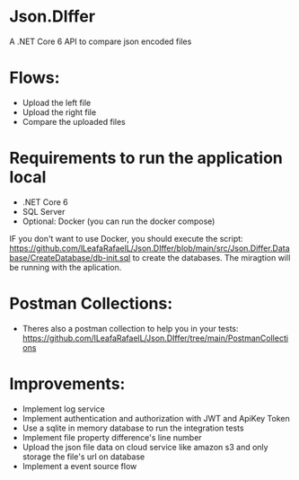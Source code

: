 # Json.DIffer
A .NET Core 6 API to compare json encoded files

# Flows:
- Upload the left file
- Upload the right file
- Compare the uploaded files

# Requirements to run the application local
- .NET Core 6
- SQL Server
- Optional: Docker (you can run the docker compose)

IF you don't want to use Docker, you should execute the script: https://github.com/lLeafaRafaelL/Json.DIffer/blob/main/src/Json.Differ.Database/CreateDatabase/db-init.sql to create the databases.
The miragtion will be running with the aplication.

# Postman Collections:
- Theres also a postman collection to help you in your tests: https://github.com/lLeafaRafaelL/Json.DIffer/tree/main/PostmanCollections

# Improvements:
- Implement log service
- Implement authentication and authorization with JWT and ApiKey Token
- Use a sqlite in memory database to run the integration tests
- Implement file property difference's line number
- Upload the json file data on cloud service like amazon s3 and only storage the file's url on database
- Implement a event source flow

